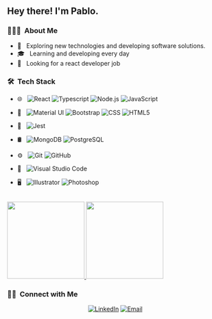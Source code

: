 <h2> Hey there! I'm Pablo.</h2>

<h3> 👨🏻‍💻 &nbsp;About Me </h3>

- 🤔 &nbsp; Exploring new technologies and developing software solutions.
- 🎓 &nbsp; Learning and developing every day
- 💼 &nbsp; Looking for a react developer job

<h3> 🛠 &nbsp;Tech Stack</h3>

- 🌐 &nbsp;
  ![React](https://img.shields.io/badge/-React-333333?style=flat&logo=react)
  ![Typescript](https://img.shields.io/badge/-Typescript-333333?style=flat&logo=typescript)
  ![Node.js](https://img.shields.io/badge/-Node.js-333333?style=flat&logo=node.js)
  ![JavaScript](https://img.shields.io/badge/-JavaScript-333333?style=flat&logo=javascript)

- 🌠 &nbsp;
  ![Material UI](https://img.shields.io/badge/-Material%20UI-333333?style=flat&logo=material-ui)
  ![Bootstrap](https://img.shields.io/badge/-Bootstrap-333333?style=flat&logo=bootstrap&logoColor=563D7C)
  ![CSS](https://img.shields.io/badge/-CSS-333333?style=flat&logo=CSS3&logoColor=1572B6)
  ![HTML5](https://img.shields.io/badge/-HTML5-333333?style=flat&logo=HTML5)
  
- 🧪 &nbsp;
  ![Jest](https://img.shields.io/badge/-Jest-333333?style=flat&logo=jest)

- 🛢 &nbsp;
  ![MongoDB](https://img.shields.io/badge/-MongoDB-333333?style=flat&logo=mongodb)
  ![PostgreSQL](https://img.shields.io/badge/-PostgreSQL-333333?style=flat&logo=PostgreSQL)
- ⚙️ &nbsp;
  ![Git](https://img.shields.io/badge/-Git-333333?style=flat&logo=git)
  ![GitHub](https://img.shields.io/badge/-GitHub-333333?style=flat&logo=github)
- 🔧 &nbsp;
  ![Visual Studio Code](https://img.shields.io/badge/-Visual%20Studio%20Code-333333?style=flat&logo=visual-studio-code&logoColor=007ACC)
- 🖥 &nbsp;
  ![Illustrator](https://img.shields.io/badge/-Illustrator-333333?style=flat&logo=adobe-illustrator)
  ![Photoshop](https://img.shields.io/badge/-Photoshop-333333?style=flat&logo=adobe-photoshop)

<br/>

<a href="https://github.com/pablorodriguez-tk">
  <img height="180em" src="https://github-readme-stats.vercel.app/api?username=pablorodriguez-tk&theme=buefy&show_icons=true" />
  <img height="180em" src="https://github-readme-stats.vercel.app/api/top-langs/?username=pablorodriguez-tk&theme=buefy&layout=compact" />
</a>

<br/>

<h3> 🤝🏻 &nbsp;Connect with Me </h3>

<p align="center">
<a href="https://www.linkedin.com/in/pablo--rodriguez/"><img alt="LinkedIn" src="https://img.shields.io/badge/LinkedIn-Pablo%20Rodriguez-blue?style=flat-square&logo=linkedin"></a>
<a href="mailto:pablorodriguez88@gmail.com"><img alt="Email" src="https://img.shields.io/badge/Email-pablorodriguez88@gmail.com-blue?style=flat-square&logo=gmail"></a>
</p>

